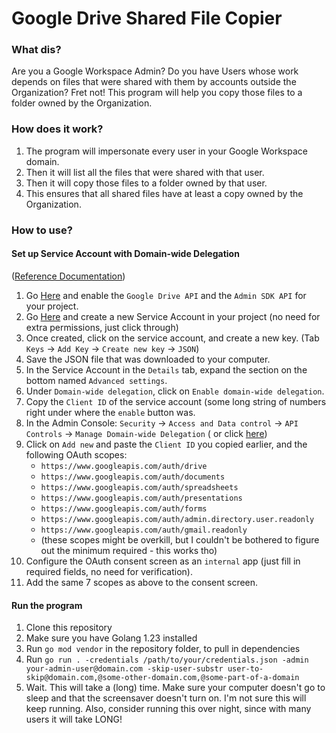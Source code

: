 # Google Drive Shared File Copier

### What dis?

Are you a Google Workspace Admin?
Do you have Users whose work depends on files that were shared with them by accounts outside the Organization?
Fret not! This program will help you copy those files to a folder owned by the Organization.

### How does it work?

1. The program will impersonate every user in your Google Workspace domain.
2. Then it will list all the files that were shared with that user.
3. Then it will copy those files to a folder owned by that user.
4. This ensures that all shared files have at least a copy owned by the Organization.

### How to use?

#### Set up Service Account with Domain-wide Delegation

([Reference Documentation](https://developers.google.com/workspace/guides/create-credentials#google-cloud-console))

1. Go [Here](https://console.cloud.google.com/projectselector2/apis/library) and enable the `Google Drive API` and the
   `Admin SDK API` for your project.
2. Go [Here](https://console.cloud.google.com/projectselector2/iam-admin/serviceaccounts) and create a new Service
   Account in your project (no need for extra permissions, just click through)
3. Once created, click on the service account, and create a new key. (Tab `Keys` -> `Add Key` -> `Create new key` ->
   `JSON`)
4. Save the JSON file that was downloaded to your computer.
5. In the Service Account in the `Details` tab, expand the section on the bottom named `Advanced settings`.
6. Under `Domain-wide delegation`, click on `Enable domain-wide delegation`.
7. Copy the `Client ID` of the service account (some long string of numbers right under where the `enable` button was.
8. In the Admin Console: `Security` -> `Access and Data control` -> `API Controls` -> `Manage Domain-wide Delegation` (
   or click [here](https://admin.google.com/u/1/ac/owl/domainwidedelegation))
9. Click on `Add new` and paste the `Client ID` you copied earlier, and the following OAuth scopes:
    - `https://www.googleapis.com/auth/drive`
    - `https://www.googleapis.com/auth/documents`
    - `https://www.googleapis.com/auth/spreadsheets`
    - `https://www.googleapis.com/auth/presentations`
    - `https://www.googleapis.com/auth/forms`
    - `https://www.googleapis.com/auth/admin.directory.user.readonly`
    - `https://www.googleapis.com/auth/gmail.readonly`
    - (these scopes might be overkill, but I couldn't be bothered to figure out the minimum required - this works tho)
10. Configure the OAuth consent screen as an `internal` app (just fill in required fields, no need for verification).
11. Add the same 7 scopes as above to the consent screen.

#### Run the program

1. Clone this repository
2. Make sure you have Golang 1.23 installed
3. Run `go mod vendor` in the repository folder, to pull in dependencies
4. Run
   `go run . -credentials /path/to/your/credentials.json -admin your-admin-user@domain.com -skip-user-substr user-to-skip@domain.com,@some-other-domain.com,@some-part-of-a-domain`
5. Wait. This will take a (long) time. Make sure your computer doesn't go to sleep and that the screensaver doesn't turn
   on. I'm not sure this will keep running. Also, consider running this over night, since with many users it will take
   LONG!
